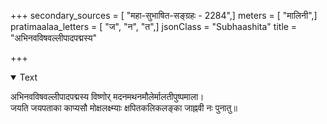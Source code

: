 +++
secondary_sources = [ "महा-सुभाषित-सङ्ग्रहः - 2284",]
meters = [ "मालिनी",]
pratimaalaa_letters = [ "ज", "न", "त",]
jsonClass = "Subhaashita"
title = "अभिनवविषवल्लीपादपद्मस्य"

+++

<details open><summary>Text</summary>

अभिनवविषवल्लीपादपद्मस्य विष्णोर् मदनमथनमौलेर्मालतीपुष्पमाला।  
जयति जयपताका काप्यसौ मोक्षलक्ष्म्याः क्षपितकलिकलङ्का जाह्नवी नः पुनातु॥
</details>
